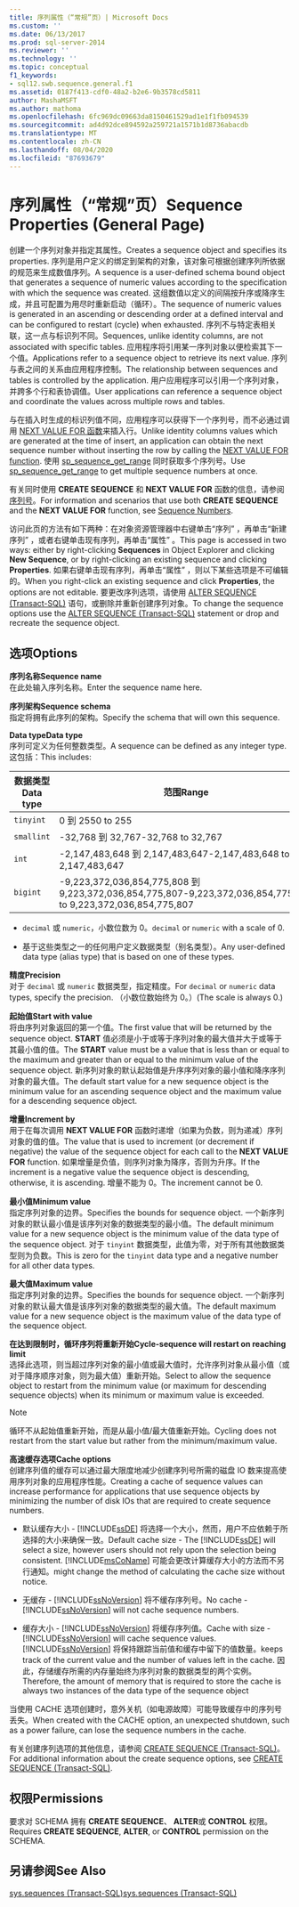```yaml
---
title: 序列属性（“常规”页）| Microsoft Docs
ms.custom: ''
ms.date: 06/13/2017
ms.prod: sql-server-2014
ms.reviewer: ''
ms.technology: ''
ms.topic: conceptual
f1_keywords:
- sql12.swb.sequence.general.f1
ms.assetid: 0187f413-cdf0-48a2-b2e6-9b3578cd5811
author: MashaMSFT
ms.author: mathoma
ms.openlocfilehash: 6fc969dc09663da8150461529ad1e1f1fb094539
ms.sourcegitcommit: ad4d92dce894592a259721a1571b1d8736abacdb
ms.translationtype: MT
ms.contentlocale: zh-CN
ms.lasthandoff: 08/04/2020
ms.locfileid: "87693679"
---
```

# <a name="sequence-properties-general-page"></a><span data-ttu-id="e5dae-102">序列属性（“常规”页）</span><span class="sxs-lookup"><span data-stu-id="e5dae-102">Sequence Properties (General Page)</span></span>
  <span data-ttu-id="e5dae-103">创建一个序列对象并指定其属性。</span><span class="sxs-lookup"><span data-stu-id="e5dae-103">Creates a sequence object and specifies its properties.</span></span> <span data-ttu-id="e5dae-104">序列是用户定义的绑定到架构的对象，该对象可根据创建序列所依据的规范来生成数值序列。</span><span class="sxs-lookup"><span data-stu-id="e5dae-104">A sequence is a user-defined schema bound object that generates a sequence of numeric values according to the specification with which the sequence was created.</span></span> <span data-ttu-id="e5dae-105">这组数值以定义的间隔按升序或降序生成，并且可配置为用尽时重新启动（循环）。</span><span class="sxs-lookup"><span data-stu-id="e5dae-105">The sequence of numeric values is generated in an ascending or descending order at a defined interval and can be configured to restart (cycle) when exhausted.</span></span> <span data-ttu-id="e5dae-106">序列不与特定表相关联，这一点与标识列不同。</span><span class="sxs-lookup"><span data-stu-id="e5dae-106">Sequences, unlike identity columns, are not associated with specific tables.</span></span> <span data-ttu-id="e5dae-107">应用程序将引用某一序列对象以便检索其下一个值。</span><span class="sxs-lookup"><span data-stu-id="e5dae-107">Applications refer to a sequence object to retrieve its next value.</span></span> <span data-ttu-id="e5dae-108">序列与表之间的关系由应用程序控制。</span><span class="sxs-lookup"><span data-stu-id="e5dae-108">The relationship between sequences and tables is controlled by the application.</span></span> <span data-ttu-id="e5dae-109">用户应用程序可以引用一个序列对象，并跨多个行和表协调值。</span><span class="sxs-lookup"><span data-stu-id="e5dae-109">User applications can reference a sequence object and coordinate the values across multiple rows and tables.</span></span>  
  
 <span data-ttu-id="e5dae-110">与在插入时生成的标识列值不同，应用程序可以获得下一个序列号，而不必通过调用 [NEXT VALUE FOR 函数](/sql/t-sql/functions/next-value-for-transact-sql)来插入行。</span><span class="sxs-lookup"><span data-stu-id="e5dae-110">Unlike identity columns values which are generated at the time of insert, an application can obtain the next sequence number without inserting the row by calling the [NEXT VALUE FOR function](/sql/t-sql/functions/next-value-for-transact-sql).</span></span> <span data-ttu-id="e5dae-111">使用 [sp_sequence_get_range](/sql/relational-databases/system-stored-procedures/sp-sequence-get-range-transact-sql) 同时获取多个序列号。</span><span class="sxs-lookup"><span data-stu-id="e5dae-111">Use [sp_sequence_get_range](/sql/relational-databases/system-stored-procedures/sp-sequence-get-range-transact-sql) to get multiple sequence numbers at once.</span></span>  
  
 <span data-ttu-id="e5dae-112">有关同时使用 **CREATE SEQUENCE** 和 **NEXT VALUE FOR** 函数的信息，请参阅 [序列号](sequence-numbers.md)。</span><span class="sxs-lookup"><span data-stu-id="e5dae-112">For information and scenarios that use both **CREATE SEQUENCE** and the **NEXT VALUE FOR** function, see [Sequence Numbers](sequence-numbers.md).</span></span>  
  
 <span data-ttu-id="e5dae-113">访问此页的方法有如下两种：在对象资源管理器中右键单击“序列”  ，再单击“新建序列”  ，或者右键单击现有序列，再单击“属性”  。</span><span class="sxs-lookup"><span data-stu-id="e5dae-113">This page is accessed in two ways: either by right-clicking **Sequences** in Object Explorer and clicking **New Sequence**, or by right-clicking an existing sequence and clicking **Properties**.</span></span> <span data-ttu-id="e5dae-114">如果右键单击现有序列，再单击“属性”  ，则以下某些选项是不可编辑的。</span><span class="sxs-lookup"><span data-stu-id="e5dae-114">When you right-click an existing sequence and click **Properties**, the options are not editable.</span></span> <span data-ttu-id="e5dae-115">要更改序列选项，请使用 [ALTER SEQUENCE (Transact-SQL)](/sql/t-sql/statements/alter-sequence-transact-sql) 语句，或删除并重新创建序列对象。</span><span class="sxs-lookup"><span data-stu-id="e5dae-115">To change the sequence options use the [ALTER SEQUENCE &#40;Transact-SQL&#41;](/sql/t-sql/statements/alter-sequence-transact-sql) statement or drop and recreate the sequence object.</span></span>  
  
## <a name="options"></a><span data-ttu-id="e5dae-116">选项</span><span class="sxs-lookup"><span data-stu-id="e5dae-116">Options</span></span>  
 <span data-ttu-id="e5dae-117">**序列名称**</span><span class="sxs-lookup"><span data-stu-id="e5dae-117">**Sequence name**</span></span>  
 <span data-ttu-id="e5dae-118">在此处输入序列名称。</span><span class="sxs-lookup"><span data-stu-id="e5dae-118">Enter the sequence name here.</span></span>  
  
 <span data-ttu-id="e5dae-119">**序列架构**</span><span class="sxs-lookup"><span data-stu-id="e5dae-119">**Sequence schema**</span></span>  
 <span data-ttu-id="e5dae-120">指定将拥有此序列的架构。</span><span class="sxs-lookup"><span data-stu-id="e5dae-120">Specify the schema that will own this sequence.</span></span>  
  
 <span data-ttu-id="e5dae-121">**Data type**</span><span class="sxs-lookup"><span data-stu-id="e5dae-121">**Data type**</span></span>  
 <span data-ttu-id="e5dae-122">序列可定义为任何整数类型。</span><span class="sxs-lookup"><span data-stu-id="e5dae-122">A sequence can be defined as any integer type.</span></span> <span data-ttu-id="e5dae-123">这包括：</span><span class="sxs-lookup"><span data-stu-id="e5dae-123">This includes:</span></span>  
  
|<span data-ttu-id="e5dae-124">数据类型</span><span class="sxs-lookup"><span data-stu-id="e5dae-124">Data type</span></span>|<span data-ttu-id="e5dae-125">范围</span><span class="sxs-lookup"><span data-stu-id="e5dae-125">Range</span></span>|  
|---------------|-----------|  
|`tinyint`|<span data-ttu-id="e5dae-126">0 到 255</span><span class="sxs-lookup"><span data-stu-id="e5dae-126">0 to 255</span></span>|  
|`smallint`|<span data-ttu-id="e5dae-127">-32,768 到 32,767</span><span class="sxs-lookup"><span data-stu-id="e5dae-127">-32,768 to 32,767</span></span>|  
|`int`|<span data-ttu-id="e5dae-128">-2,147,483,648 到 2,147,483,647</span><span class="sxs-lookup"><span data-stu-id="e5dae-128">-2,147,483,648 to 2,147,483,647</span></span>|  
|`bigint`|<span data-ttu-id="e5dae-129">-9,223,372,036,854,775,808 到 9,223,372,036,854,775,807</span><span class="sxs-lookup"><span data-stu-id="e5dae-129">-9,223,372,036,854,775,808 to 9,223,372,036,854,775,807</span></span>|  
  
-   <span data-ttu-id="e5dae-130">`decimal` 或 `numeric`，小数位数为 0。</span><span class="sxs-lookup"><span data-stu-id="e5dae-130">`decimal` or `numeric` with a scale of 0.</span></span>  
  
-   <span data-ttu-id="e5dae-131">基于这些类型之一的任何用户定义数据类型（别名类型）。</span><span class="sxs-lookup"><span data-stu-id="e5dae-131">Any user-defined data type (alias type) that is based on one of these types.</span></span>  
  
 <span data-ttu-id="e5dae-132">**精度**</span><span class="sxs-lookup"><span data-stu-id="e5dae-132">**Precision**</span></span>  
 <span data-ttu-id="e5dae-133">对于 `decimal` 或 `numeric` 数据类型，指定精度。</span><span class="sxs-lookup"><span data-stu-id="e5dae-133">For `decimal` or `numeric` data types, specify the precision.</span></span> <span data-ttu-id="e5dae-134">（小数位数始终为 0。）</span><span class="sxs-lookup"><span data-stu-id="e5dae-134">(The scale is always 0.)</span></span>  
  
 <span data-ttu-id="e5dae-135">**起始值**</span><span class="sxs-lookup"><span data-stu-id="e5dae-135">**Start with value**</span></span>  
 <span data-ttu-id="e5dae-136">将由序列对象返回的第一个值。</span><span class="sxs-lookup"><span data-stu-id="e5dae-136">The first value that will be returned by the sequence object.</span></span> <span data-ttu-id="e5dae-137">**START** 值必须是小于或等于序列对象的最大值并大于或等于其最小值的值。</span><span class="sxs-lookup"><span data-stu-id="e5dae-137">The **START** value must be a value that is less than or equal to the maximum and greater than or equal to the minimum value of the sequence object.</span></span> <span data-ttu-id="e5dae-138">新序列对象的默认起始值是升序序列对象的最小值和降序序列对象的最大值。</span><span class="sxs-lookup"><span data-stu-id="e5dae-138">The default start value for a new sequence object is the minimum value for an ascending sequence object and the maximum value for a descending sequence object.</span></span>  
  
 <span data-ttu-id="e5dae-139">**增量**</span><span class="sxs-lookup"><span data-stu-id="e5dae-139">**Increment by**</span></span>  
 <span data-ttu-id="e5dae-140">用于在每次调用 **NEXT VALUE FOR** 函数时递增（如果为负数，则为递减）序列对象的值的值。</span><span class="sxs-lookup"><span data-stu-id="e5dae-140">The value that is used to increment (or decrement if negative) the value of the sequence object for each call to the **NEXT VALUE FOR** function.</span></span> <span data-ttu-id="e5dae-141">如果增量是负值，则序列对象为降序，否则为升序。</span><span class="sxs-lookup"><span data-stu-id="e5dae-141">If the increment is a negative value the sequence object is descending, otherwise, it is ascending.</span></span> <span data-ttu-id="e5dae-142">增量不能为 0。</span><span class="sxs-lookup"><span data-stu-id="e5dae-142">The increment cannot be 0.</span></span>  
  
 <span data-ttu-id="e5dae-143">**最小值**</span><span class="sxs-lookup"><span data-stu-id="e5dae-143">**Minimum value**</span></span>  
 <span data-ttu-id="e5dae-144">指定序列对象的边界。</span><span class="sxs-lookup"><span data-stu-id="e5dae-144">Specifies the bounds for sequence object.</span></span> <span data-ttu-id="e5dae-145">一个新序列对象的默认最小值是该序列对象的数据类型的最小值。</span><span class="sxs-lookup"><span data-stu-id="e5dae-145">The default minimum value for a new sequence object is the minimum value of the data type of the sequence object.</span></span> <span data-ttu-id="e5dae-146">对于 `tinyint` 数据类型，此值为零，对于所有其他数据类型则为负数。</span><span class="sxs-lookup"><span data-stu-id="e5dae-146">This is zero for the `tinyint` data type and a negative number for all other data types.</span></span>  
  
 <span data-ttu-id="e5dae-147">**最大值**</span><span class="sxs-lookup"><span data-stu-id="e5dae-147">**Maximum value**</span></span>  
 <span data-ttu-id="e5dae-148">指定序列对象的边界。</span><span class="sxs-lookup"><span data-stu-id="e5dae-148">Specifies the bounds for sequence object.</span></span> <span data-ttu-id="e5dae-149">一个新序列对象的默认最大值是该序列对象的数据类型的最大值。</span><span class="sxs-lookup"><span data-stu-id="e5dae-149">The default maximum value for a new sequence object is the maximum value of the data type of the sequence object.</span></span>  
  
 <span data-ttu-id="e5dae-150">**在达到限制时，循环序列将重新开始**</span><span class="sxs-lookup"><span data-stu-id="e5dae-150">**Cycle-sequence will restart on reaching limit**</span></span>  
 <span data-ttu-id="e5dae-151">选择此选项，则当超过序列对象的最小值或最大值时，允许序列对象从最小值（或对于降序顺序对象，则为最大值）重新开始。</span><span class="sxs-lookup"><span data-stu-id="e5dae-151">Select to allow the sequence object to restart from the minimum value (or maximum for descending sequence objects) when its minimum or maximum value is exceeded.</span></span>  
  
> [!NOTE]  
>  <span data-ttu-id="e5dae-152">循环不从起始值重新开始，而是从最小值/最大值重新开始。</span><span class="sxs-lookup"><span data-stu-id="e5dae-152">Cycling does not restart from the start value but rather from the minimum/maximum value.</span></span>  
  
 <span data-ttu-id="e5dae-153">**高速缓存选项**</span><span class="sxs-lookup"><span data-stu-id="e5dae-153">**Cache options**</span></span>  
 <span data-ttu-id="e5dae-154">创建序列值的缓存可以通过最大限度地减少创建序列号所需的磁盘 IO 数来提高使用序列对象的应用程序性能。</span><span class="sxs-lookup"><span data-stu-id="e5dae-154">Creating a cache of sequence values can increase performance for applications that use sequence objects by minimizing the number of disk IOs that are required to create sequence numbers.</span></span>  
  
-   <span data-ttu-id="e5dae-155">默认缓存大小 - [!INCLUDE[ssDE](../../includes/ssde-md.md)] 将选择一个大小，然而，用户不应依赖于所选择的大小来确保一致。</span><span class="sxs-lookup"><span data-stu-id="e5dae-155">Default cache size - The [!INCLUDE[ssDE](../../includes/ssde-md.md)] will select a size, however users should not rely upon the selection being consistent.</span></span> [!INCLUDE[msCoName](../../includes/msconame-md.md)] <span data-ttu-id="e5dae-156">可能会更改计算缓存大小的方法而不另行通知。</span><span class="sxs-lookup"><span data-stu-id="e5dae-156">might change the method of calculating the cache size without notice.</span></span>  
  
-   <span data-ttu-id="e5dae-157">无缓存 - [!INCLUDE[ssNoVersion](../../../includes/ssnoversion-md.md)] 将不缓存序列号。</span><span class="sxs-lookup"><span data-stu-id="e5dae-157">No cache - [!INCLUDE[ssNoVersion](../../../includes/ssnoversion-md.md)] will not cache sequence numbers.</span></span>  
  
-   <span data-ttu-id="e5dae-158">缓存大小 - [!INCLUDE[ssNoVersion](../../../includes/ssnoversion-md.md)] 将缓存序列值。</span><span class="sxs-lookup"><span data-stu-id="e5dae-158">Cache with size - [!INCLUDE[ssNoVersion](../../../includes/ssnoversion-md.md)] will cache sequence values.</span></span> [!INCLUDE[ssNoVersion](../../../includes/ssnoversion-md.md)] <span data-ttu-id="e5dae-159">将保持跟踪当前值和缓存中留下的值数量。</span><span class="sxs-lookup"><span data-stu-id="e5dae-159">keeps track of the current value and the number of values left in the cache.</span></span> <span data-ttu-id="e5dae-160">因此，存储缓存所需的内存量始终为序列对象的数据类型的两个实例。</span><span class="sxs-lookup"><span data-stu-id="e5dae-160">Therefore, the amount of memory that is required to store the cache is always two instances of the data type of the sequence object</span></span>  
  
 <span data-ttu-id="e5dae-161">当使用 CACHE 选项创建时，意外关机（如电源故障）可能导致缓存中的序列号丢失。</span><span class="sxs-lookup"><span data-stu-id="e5dae-161">When created with the CACHE option, an unexpected shutdown, such as a power failure, can lose the sequence numbers in the cache.</span></span>  
  
 <span data-ttu-id="e5dae-162">有关创建序列选项的其他信息，请参阅 [CREATE SEQUENCE (Transact-SQL)](/sql/t-sql/statements/create-sequence-transact-sql)。</span><span class="sxs-lookup"><span data-stu-id="e5dae-162">For additional information about the create sequence options, see [CREATE SEQUENCE &#40;Transact-SQL&#41;](/sql/t-sql/statements/create-sequence-transact-sql).</span></span>  
  
## <a name="permissions"></a><span data-ttu-id="e5dae-163">权限</span><span class="sxs-lookup"><span data-stu-id="e5dae-163">Permissions</span></span>  
 <span data-ttu-id="e5dae-164">要求对 SCHEMA 拥有 **CREATE SEQUENCE**、 **ALTER**或 **CONTROL** 权限。</span><span class="sxs-lookup"><span data-stu-id="e5dae-164">Requires **CREATE SEQUENCE**, **ALTER**, or **CONTROL** permission on the SCHEMA.</span></span>  
  
## <a name="see-also"></a><span data-ttu-id="e5dae-165">另请参阅</span><span class="sxs-lookup"><span data-stu-id="e5dae-165">See Also</span></span>  
 [<span data-ttu-id="e5dae-166">sys.sequences (Transact-SQL)</span><span class="sxs-lookup"><span data-stu-id="e5dae-166">sys.sequences &#40;Transact-SQL&#41;</span></span>](/sql/relational-databases/system-catalog-views/sys-sequences-transact-sql)  
  
  
